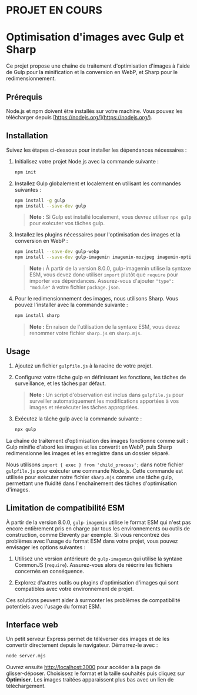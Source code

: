 # PROJET EN COURS

# Optimisation d'images avec Gulp et Sharp

Ce projet propose une chaîne de traitement d'optimisation d'images à l'aide de Gulp pour la minification et la conversion en WebP, et Sharp pour le redimensionnement.

## Prérequis

Node.js et npm doivent être installés sur votre machine. Vous pouvez les télécharger depuis [https://nodejs.org/](https://nodejs.org/).

## Installation

Suivez les étapes ci-dessous pour installer les dépendances nécessaires :

1. Initialisez votre projet Node.js avec la commande suivante :

    ```bash
    npm init
    ```

2. Installez Gulp globalement et localement en utilisant les commandes suivantes :

    ```bash
    npm install -g gulp
    npm install --save-dev gulp
    ```

    > **Note :** Si Gulp est installé localement, vous devrez utiliser `npx gulp` pour exécuter vos tâches gulp.

3. Installez les plugins nécessaires pour l'optimisation des images et la conversion en WebP :

    ```bash
    npm install --save-dev gulp-webp
    npm install --save-dev gulp-imagemin imagemin-mozjpeg imagemin-optipng
    ```

    > **Note :** À partir de la version 8.0.0, gulp-imagemin utilise la syntaxe ESM, vous devez donc utiliser `import` plutôt que `require` pour importer vos dépendances. Assurez-vous d'ajouter `"type": "module"` à votre fichier `package.json`.

4. Pour le redimensionnement des images, nous utilisons Sharp. Vous pouvez l'installer avec la commande suivante :

    ```bash
    npm install sharp
    ```

    > **Note :** En raison de l'utilisation de la syntaxe ESM, vous devez renommer votre fichier `sharp.js` en `sharp.mjs`.

## Usage

1. Ajoutez un fichier `gulpfile.js` à la racine de votre projet.

2. Configurez votre tâche gulp en définissant les fonctions, les tâches de surveillance, et les tâches par défaut.

    > **Note :** Un script d'observation est inclus dans `gulpfile.js` pour surveiller automatiquement les modifications apportées à vos images et réexécuter les tâches appropriées.

3. Exécutez la tâche gulp avec la commande suivante :

    ```bash
    npx gulp
    ```

La chaîne de traitement d'optimisation des images fonctionne comme suit : Gulp minifie d'abord les images et les convertit en WebP, puis Sharp redimensionne les images et les enregistre dans un dossier séparé.

Nous utilisons `import { exec } from 'child_process';` dans notre fichier `gulpfile.js` pour exécuter une commande Node.js. Cette commande est utilisée pour exécuter notre fichier `sharp.mjs` comme une tâche gulp, permettant une fluidité dans l'enchaînement des tâches d'optimisation d'images.

## Limitation de compatibilité ESM

À partir de la version 8.0.0, `gulp-imagemin` utilise le format ESM qui n'est pas encore entièrement pris en charge par tous les environnements ou outils de construction, comme Eleventy par exemple. Si vous rencontrez des problèmes avec l'usage du format ESM dans votre projet, vous pouvez envisager les options suivantes :

1. Utilisez une version antérieure de `gulp-imagemin` qui utilise la syntaxe CommonJS (`require`). Assurez-vous alors de réécrire les fichiers concernés en conséquence.

2. Explorez d'autres outils ou plugins d'optimisation d'images qui sont compatibles avec votre environnement de projet.

Ces solutions peuvent aider à surmonter les problèmes de compatibilité potentiels avec l'usage du format ESM.

## Interface web

Un petit serveur Express permet de téléverser des images et de les convertir directement depuis le navigateur. Démarrez-le avec :

```bash
node server.mjs
```

Ouvrez ensuite [http://localhost:3000](http://localhost:3000) pour accéder à la page de glisser‑déposer. Choisissez le format et la taille souhaités puis cliquez sur **Optimiser**. Les images traitées apparaissent plus bas avec un lien de téléchargement.
